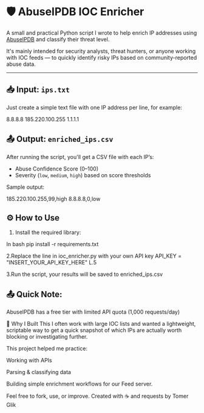 # 🛡️ AbuseIPDB IOC Enricher

A small and practical Python script I wrote to help enrich IP addresses using [AbuseIPDB](https://www.abuseipdb.com/) and classify their threat level.

It's mainly intended for security analysts, threat hunters, or anyone working with IOC feeds — to quickly identify risky IPs based on community-reported abuse data.

---

## 📥 Input: `ips.txt`

Just create a simple text file with one IP address per line, for example:

8.8.8.8
185.220.100.255
1.1.1.1

## 📤 Output: `enriched_ips.csv`

After running the script, you'll get a CSV file with each IP’s:

- Abuse Confidence Score (0–100)
- Severity (`low`, `medium`, `high`) based on score thresholds

Sample output:

185.220.100.255,99,high
8.8.8.8,0,low

## ⚙️ How to Use

1. Install the required library:

In bash
pip install -r requirements.txt

2.Replace the line in ioc_enricher.py with your own API key API_KEY = "INSERT_YOUR_API_KEY_HERE" L.5

3.Run the script, your results will be saved to enriched_ips.csv

 ## 📤 Quick Note:
AbuseIPDB has a free tier with limited API quota (1,000 requests/day)

📌 Why I Built This
I often work with large IOC lists and wanted a lightweight, scriptable way to get a quick snapshot of which IPs are actually worth blocking or investigating further.

This project helped me practice:

Working with APIs

Parsing & classifying data

Building simple enrichment workflows for our Feed server.

Feel free to fork, use, or improve.
Created with ☕ and requests by Tomer Glik

